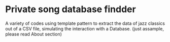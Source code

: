 # Private song database findder
A variety of codes using template pattern to extract the data of jazz classics out of a CSV file, simulating the interaction with a Database. (just assample, please read About section)
